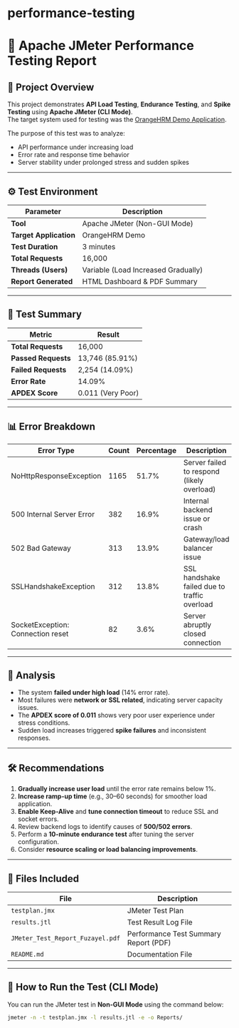 # performance-testing
# 🧪 Apache JMeter Performance Testing Report

## 📘 Project Overview
This project demonstrates **API Load Testing**, **Endurance Testing**, and **Spike Testing** using **Apache JMeter (CLI Mode)**.  
The target system used for testing was the [OrangeHRM Demo Application](https://opensource-demo.orangehrmlive.com).

The purpose of this test was to analyze:
- API performance under increasing load  
- Error rate and response time behavior  
- Server stability under prolonged stress and sudden spikes

---

## ⚙️ Test Environment
| Parameter | Description |
|------------|-------------|
| **Tool** | Apache JMeter (Non-GUI Mode) |
| **Target Application** | OrangeHRM Demo |
| **Test Duration** | 3 minutes |
| **Total Requests** | 16,000 |
| **Threads (Users)** | Variable (Load Increased Gradually) |
| **Report Generated** | HTML Dashboard & PDF Summary |

---

## 🧾 Test Summary
| Metric | Result |
|---------|--------|
| **Total Requests** | 16,000 |
| **Passed Requests** | 13,746 (85.91%) |
| **Failed Requests** | 2,254 (14.09%) |
| **Error Rate** | 14.09% |
| **APDEX Score** | 0.011 (Very Poor) |

---

## 📊 Error Breakdown
| Error Type | Count | Percentage | Description |
|-------------|--------|-------------|--------------|
| NoHttpResponseException | 1165 | 51.7% | Server failed to respond (likely overload) |
| 500 Internal Server Error | 382 | 16.9% | Internal backend issue or crash |
| 502 Bad Gateway | 313 | 13.9% | Gateway/load balancer issue |
| SSLHandshakeException | 312 | 13.8% | SSL handshake failed due to traffic overload |
| SocketException: Connection reset | 82 | 3.6% | Server abruptly closed connection |

---

## 🧠 Analysis
- The system **failed under high load** (14% error rate).  
- Most failures were **network or SSL related**, indicating server capacity issues.  
- The **APDEX score of 0.011** shows very poor user experience under stress conditions.  
- Sudden load increases triggered **spike failures** and inconsistent responses.

---

## 🛠️ Recommendations
1. **Gradually increase user load** until the error rate remains below 1%.  
2. **Increase ramp-up time** (e.g., 30–60 seconds) for smoother load application.  
3. **Enable Keep-Alive** and **tune connection timeout** to reduce SSL and socket errors.  
4. Review backend logs to identify causes of **500/502 errors**.  
5. Perform a **10-minute endurance test** after tuning the server configuration.  
6. Consider **resource scaling or load balancing improvements**.

---

## 📁 Files Included
| File | Description |
|------|--------------|
| `testplan.jmx` | JMeter Test Plan |
| `results.jtl` | Test Result Log File |
| `JMeter_Test_Report_Fuzayel.pdf` | Performance Test Summary Report (PDF) |
| `README.md` | Documentation File |

---

## 🚀 How to Run the Test (CLI Mode)
You can run the JMeter test in **Non-GUI Mode** using the command below:

```bash
jmeter -n -t testplan.jmx -l results.jtl -e -o Reports/
